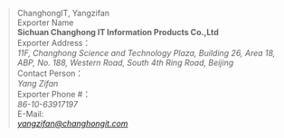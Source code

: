 


> ChanghongIT, Yangzifan   
Exporter Name   
**Sichuan Changhong IT Information Products Co.,Ltd**   
Exporter Address：   
*11F, Changhong Science and Technology Plaza, Building 26, Area 18, ABP, No. 188, Western Road, South 4th Ring Road, Beijing*   
Contact Person：   
*Yang Zifan*   
Exporter Phone #：   
*86-10-63917197*   
E-Mail:   
*yangzifan@changhongit.com*   


  

